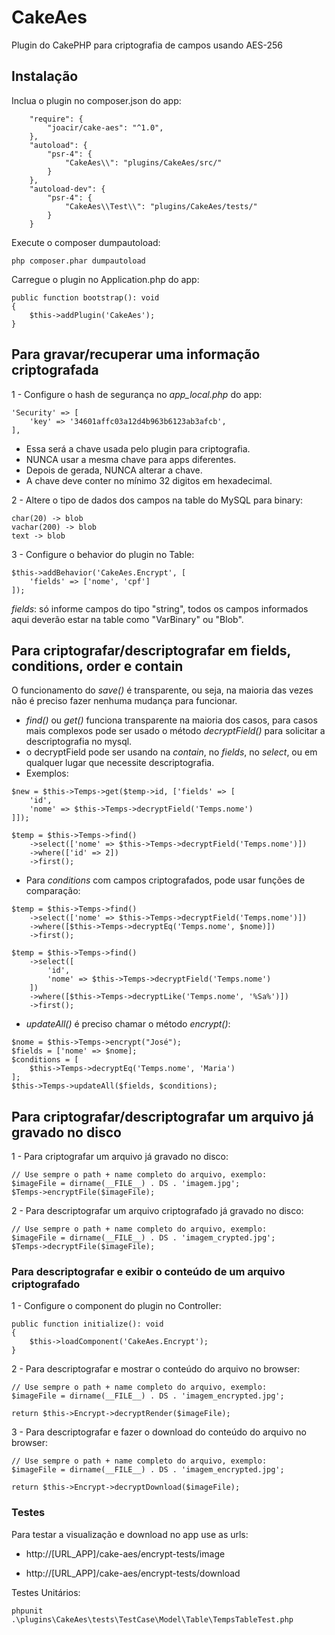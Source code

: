 # CakeAes
Plugin do CakePHP para criptografia de campos usando AES-256

## Instalação

Inclua o plugin no composer.json do app:
```
    "require": {
        "joacir/cake-aes": "^1.0",
    },
    "autoload": {
        "psr-4": {
            "CakeAes\\": "plugins/CakeAes/src/"
        }
    },
    "autoload-dev": {
        "psr-4": {
            "CakeAes\\Test\\": "plugins/CakeAes/tests/"
        }
    }

``` 

Execute o composer dumpautoload:
```
php composer.phar dumpautoload
```

Carregue o plugin no Application.php do app:
```
public function bootstrap(): void
{
    $this->addPlugin('CakeAes');
}
```

## Para gravar/recuperar uma informação criptografada

1 - Configure o hash de segurança no *app_local.php* do app:
```
'Security' => [
    'key' => '34601affc03a12d4b963b6123ab3afcb',
],
```
- Essa será a chave usada pelo plugin para criptografia.
- NUNCA usar a mesma chave para apps diferentes.
- Depois de gerada, NUNCA alterar a chave.
- A chave deve conter no mínimo 32 digitos em hexadecimal.

2 - Altere o tipo de dados dos campos na table do MySQL para binary:
```
char(20) -> blob
vachar(200) -> blob
text -> blob
```

3 - Configure o behavior do plugin no Table:
```
$this->addBehavior('CakeAes.Encrypt', [
    'fields' => ['nome', 'cpf']
]);
```
*fields*: só informe campos do tipo "string", todos os campos informados aqui deverão estar na table como "VarBinary" ou "Blob".

## Para criptografar/descriptografar em fields, conditions, order e contain

O funcionamento do *save()* é transparente, ou seja, na maioria das vezes não é preciso fazer nenhuma mudança para funcionar. 

- *find()* ou *get()* funciona transparente na maioria dos casos, para casos mais complexos pode ser usado o método *decryptField()* para solicitar a descriptografia no mysql.
- o decryptField pode ser usando na *contain*, no *fields*, no *select*, ou em qualquer lugar que necessite descriptografia.
- Exemplos:
```
$new = $this->Temps->get($temp->id, ['fields' => [
    'id', 
    'nome' => $this->Temps->decryptField('Temps.nome')
]]);   

$temp = $this->Temps->find()
    ->select(['nome' => $this->Temps->decryptField('Temps.nome')])
    ->where(['id' => 2])
    ->first();   
```

- Para *conditions* com campos criptografados, pode usar funções de comparação: 
```
$temp = $this->Temps->find()
    ->select(['nome' => $this->Temps->decryptField('Temps.nome')])
    ->where([$this->Temps->decryptEq('Temps.nome', $nome)])
    ->first();   

$temp = $this->Temps->find()
    ->select([
        'id', 
        'nome' => $this->Temps->decryptField('Temps.nome')
    ])
    ->where([$this->Temps->decryptLike('Temps.nome', '%Sa%')])
    ->first();   
```

- *updateAll()* é preciso chamar o método *encrypt()*:
```
$nome = $this->Temps->encrypt("José");        
$fields = ['nome' => $nome];
$conditions = [
    $this->Temps->decryptEq('Temps.nome', 'Maria')
];
$this->Temps->updateAll($fields, $conditions);
```

## Para criptografar/descriptografar um arquivo já gravado no disco

1 - Para criptografar um arquivo já gravado no disco:
```
// Use sempre o path + name completo do arquivo, exemplo:
$imageFile = dirname(__FILE__) . DS . 'imagem.jpg';
$Temps->encryptFile($imageFile);
```

2 - Para descriptografar um arquivo criptografado já gravado no disco:
```
// Use sempre o path + name completo do arquivo, exemplo:
$imageFile = dirname(__FILE__) . DS . 'imagem_crypted.jpg';
$Temps->decryptFile($imageFile);
```

### Para descriptografar e exibir o conteúdo de um arquivo criptografado 

1 - Configure o component do plugin no Controller:
```
public function initialize(): void
{
    $this->loadComponent('CakeAes.Encrypt');
}
```

2 - Para descriptografar e mostrar o conteúdo do arquivo no browser:
```
// Use sempre o path + name completo do arquivo, exemplo:
$imageFile = dirname(__FILE__) . DS . 'imagem_encrypted.jpg';

return $this->Encrypt->decryptRender($imageFile);
```

3 - Para descriptografar e fazer o download do conteúdo do arquivo no browser:
```
// Use sempre o path + name completo do arquivo, exemplo:
$imageFile = dirname(__FILE__) . DS . 'imagem_encrypted.jpg';

return $this->Encrypt->decryptDownload($imageFile);
```

### Testes

Para testar a visualização e download no app use as urls:

- http://[URL_APP]/cake-aes/encrypt-tests/image

- http://[URL_APP]/cake-aes/encrypt-tests/download

Testes Unitários:

```
phpunit .\plugins\CakeAes\tests\TestCase\Model\Table\TempsTableTest.php
```
